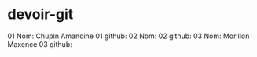 # devoir-git

01 Nom: Chupin Amandine
01 github:
02 Nom:
02 github:
03 Nom: Morillon Maxence
03 github: